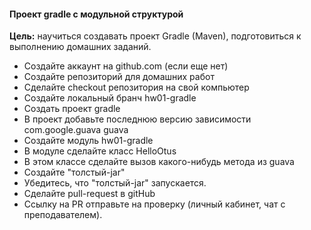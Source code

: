 #### Проект gradle с модульной структурой

**Цель:**
научиться создавать проект Gradle (Maven), подготовиться к выполнению домашних заданий.

- Создайте аккаунт на github.com (если еще нет)
- Создайте репозиторий для домашних работ
- Сделайте checkout репозитория на свой компьютер
- Создайте локальный бранч hw01-gradle
- Создать проект gradle
- В проект добавьте последнюю версию зависимости
     <groupId>com.google.guava</groupId>
     <artifactId>guava</artifactId>
- Создайте модуль hw01-gradle
- В модуле сделайте класс HelloOtus
- В этом классе сделайте вызов какого-нибудь метода из guava
- Создайте "толстый-jar"
- Убедитесь, что "толстый-jar" запускается.
- Сделайте pull-request в gitHub
- Ссылку на PR отправьте на проверку (личный кабинет, чат с преподавателем).
